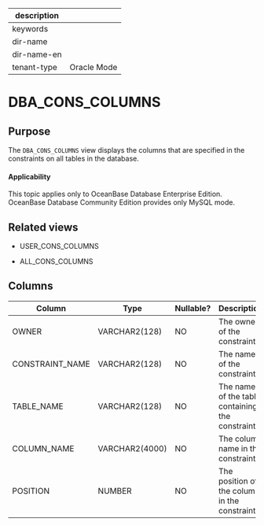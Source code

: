| description ||
|---|---|
| keywords ||
| dir-name ||
| dir-name-en ||
| tenant-type | Oracle Mode |

DBA_CONS_COLUMNS
=====================================

Purpose
-----------

The `DBA_CONS_COLUMNS` view displays the columns that are specified in the constraints on all tables in the database.

<main id="notice" >
    <h4>Applicability</h4>
    <p>This topic applies only to OceanBase Database Enterprise Edition. OceanBase Database Community Edition provides only MySQL mode. </p>
  </main>


Related views
-------------

* USER_CONS_COLUMNS



* ALL_CONS_COLUMNS






Columns
-------------



| **Column** | **Type** | **Nullable?** | **Description** |
|-----------------|----------------|----------------|----------|
| OWNER | VARCHAR2(128) | NO | The owner of the constraint. |
| CONSTRAINT_NAME | VARCHAR2(128) | NO | The name of the constraint. |
| TABLE_NAME | VARCHAR2(128) | NO | The name of the table containing the constraint. |
| COLUMN_NAME | VARCHAR2(4000) | NO | The column name in the constraint. |
| POSITION | NUMBER | NO | The position of the column in the constraint. |



